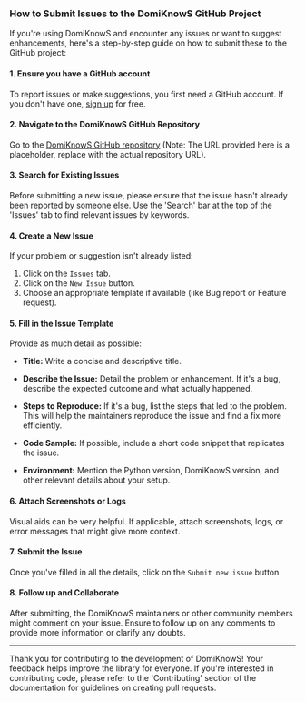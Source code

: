 ### How to Submit Issues to the DomiKnowS GitHub Project

If you're using DomiKnowS and encounter any issues or want to suggest enhancements, here's a step-by-step guide on how to submit these to the GitHub project:

#### 1. **Ensure you have a GitHub account**

To report issues or make suggestions, you first need a GitHub account. If you don't have one, [sign up](https://github.com/join) for free.

#### 2. **Navigate to the DomiKnowS GitHub Repository**

Go to the [DomiKnowS GitHub repository](https://github.com/HLR/DomiKnowS) (Note: The URL provided here is a placeholder, replace with the actual repository URL).

#### 3. **Search for Existing Issues**

Before submitting a new issue, please ensure that the issue hasn't already been reported by someone else. Use the 'Search' bar at the top of the 'Issues' tab to find relevant issues by keywords.

#### 4. **Create a New Issue**

If your problem or suggestion isn't already listed:

1. Click on the `Issues` tab.
2. Click on the `New Issue` button.
3. Choose an appropriate template if available (like Bug report or Feature request).

#### 5. **Fill in the Issue Template**

Provide as much detail as possible:

- **Title:** Write a concise and descriptive title.
  
- **Describe the Issue:** Detail the problem or enhancement. If it's a bug, describe the expected outcome and what actually happened.
  
- **Steps to Reproduce:** If it's a bug, list the steps that led to the problem. This will help the maintainers reproduce the issue and find a fix more efficiently.

- **Code Sample:** If possible, include a short code snippet that replicates the issue.
  
- **Environment:** Mention the Python version, DomiKnowS version, and other relevant details about your setup.

#### 6. **Attach Screenshots or Logs**

Visual aids can be very helpful. If applicable, attach screenshots, logs, or error messages that might give more context.

#### 7. **Submit the Issue**

Once you've filled in all the details, click on the `Submit new issue` button.

#### 8. **Follow up and Collaborate**

After submitting, the DomiKnowS maintainers or other community members might comment on your issue. Ensure to follow up on any comments to provide more information or clarify any doubts.

---

Thank you for contributing to the development of DomiKnowS! Your feedback helps improve the library for everyone. If you're interested in contributing code, please refer to the 'Contributing' section of the documentation for guidelines on creating pull requests.
